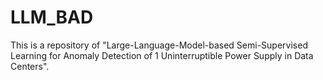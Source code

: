 # LLM_BAD
This is a repository of "Large-Language-Model-based Semi-Supervised Learning for Anomaly Detection of 1 Uninterruptible Power Supply in Data Centers".

